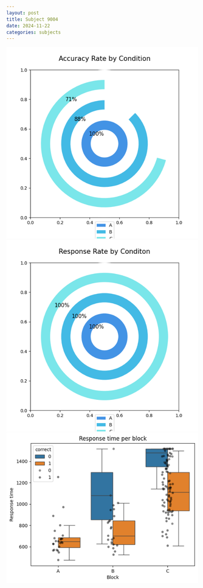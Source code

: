 ```yaml
---
layout: post
title: Subject 9004
date: 2024-11-22
categories: subjects
---
```


![](data/9004/run-25/9004_accuracy_rate.png)
![](data/9004/run-25/9004_response_rate.png)
![](data/9004/run-25/9004_rt.png)
